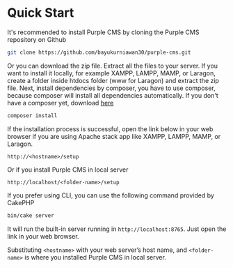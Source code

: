 # Quick Start

It's recommended to install Purple CMS by cloning the Purple CMS repository on Github

```bash
git clone https://github.com/bayukurniawan30/purple-cms.git
```

Or you can download the zip file. Extract all the files to your server. If you want to install it locally, for example XAMPP, LAMPP, MAMP, or Laragon, create a folder inside htdocs folder (www for Laragon) and extract the zip file. Next, install dependencies by composer, you have to use composer, because composer will install all dependencies automatically. If you don't have a composer yet, download [here](https://getcomposer.org/)

```bash
composer install
```
If the installation process is successful, open the link below in your web browser if you are using Apache stack app like XAMPP, LAMPP, MAMP, or Laragon.

```http
http://<hostname>/setup
```

Or if you install Purple CMS in local server

```http
http://localhost/<folder-name>/setup
```

If you prefer using CLI, you can use the following command provided by CakePHP

```bash
bin/cake server
```

It will run the built-in server running in <code>http://localhost:8765</code>. Just open the link in your web browser.

<p class="tip">Substituting <code>&lt;hostname&gt;</code> with your web server’s host name, and <code>&lt;folder-name&gt;</code> is where you installed Purple CMS in local server.</p>